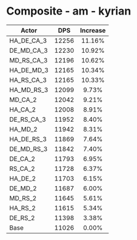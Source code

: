 # Composite - am - kyrian
| Actor | DPS | Increase |
|---|:---:|:---:|
|HA_DE_CA_3|12256|11.16%|
|DE_MD_CA_3|12230|10.92%|
|MD_RS_CA_3|12196|10.62%|
|HA_DE_MD_3|12165|10.34%|
|HA_RS_CA_3|12165|10.33%|
|HA_MD_RS_3|12099|9.73%|
|MD_CA_2|12042|9.21%|
|HA_CA_2|12008|8.91%|
|DE_RS_CA_3|11952|8.40%|
|HA_MD_2|11942|8.31%|
|HA_DE_RS_3|11869|7.64%|
|DE_MD_RS_3|11842|7.40%|
|DE_CA_2|11793|6.95%|
|RS_CA_2|11728|6.37%|
|HA_DE_2|11703|6.15%|
|DE_MD_2|11687|6.00%|
|MD_RS_2|11645|5.61%|
|HA_RS_2|11615|5.34%|
|DE_RS_2|11398|3.38%|
|Base|11026|0.00%|
